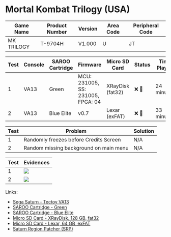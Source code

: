# Mortal Kombat Trilogy (USA)

| Game Name  | Product Number | Version | Area Code | Peripheral Code |
| ---------- | -------------- | ------- | --------- | --------------- |
| MK TRILOGY | T-9704H        | V1.000  | U         | JT              |

| Test | Console | SAROO Cartridge | Firmware                          | Micro SD Card    | Status               | Time Played |
| ---- | ------- | --------------- | --------------------------------- | ---------------- | -------------------- | ----------- |
| 1    | VA13    | Green           | MCU: 231005, SS: 231005, FPGA: 04 | XRayDisk (fat32) | :x: :checkered_flag: | 24 minutes  |
| 2    | VA13    | Blue Elite      | v0.7                              | Lexar (exFAT)    | :x: :checkered_flag: | 33 minutes  |

| Test | Problem                                | Solution |
| ---- | -------------------------------------- | -------- |
| 1    | Randomly freezes before Credits Screen | N/A      |
| 2    | Random missing background on main menu | N/A      |

| Test | Evidences                                                                                        |
| ---- | ------------------------------------------------------------------------------------------------ |
| 1    | [![](https://img.youtube.com/vi/TQ35HhiHeFA/0.jpg)](https://www.youtube.com/watch?v=TQ35HhiHeFA) |
| 2    | [![](https://img.youtube.com/vi/XQIaGHvhiCU/0.jpg)](https://www.youtube.com/watch?v=XQIaGHvhiCU) |

Links:

- [Sega Saturn - Tectoy VA13](../../../../Info/Consoles/VA13/README.md)
- [SAROO Cartridge - Green](../../../../Info/Cartridges/RetroGameParadiseStore/1.32F/README.md)
- [SAROO Cartridge - Blue Elite](../../../../Info/Cartridges/GuangzhouSanStarOnlineShop/1.6/README.md)
- [Micro SD Card - XRayDisk, 128 GB, fat32](../../../../Info/SdCards/XRayDisk/128GB/fat32/README.md)
- [Micro SD Card - Lexar, 64 GB, exFAT](../../../../Info/SdCards/Lexar/64GB/exfat/README.md)
- [Saturn Region Patcher (SRP)](https://segaxtreme.net/resources/saturn-region-patcher.81/download)
